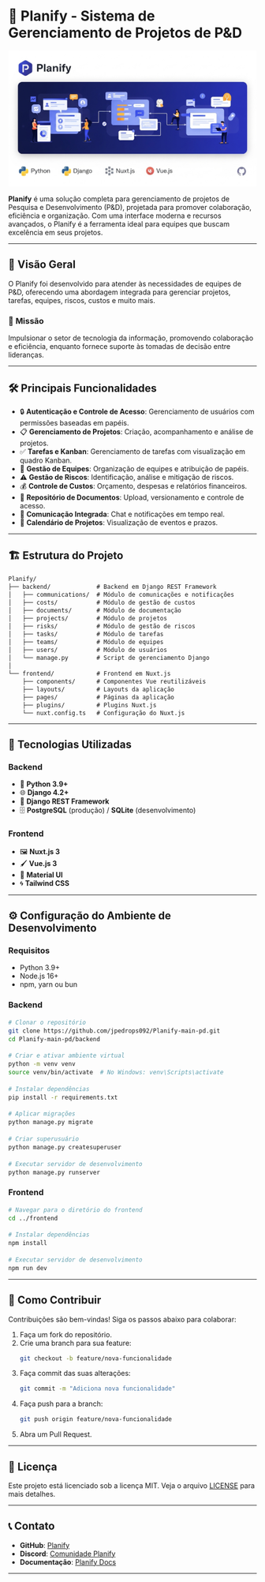 # 🌟 **Planify** - Sistema de Gerenciamento de Projetos de P&D

![1748802879852](image/README/1748802879852.png)

**Planify** é uma solução completa para gerenciamento de projetos de Pesquisa e Desenvolvimento (P&D), projetada para promover colaboração, eficiência e organização. Com uma interface moderna e recursos avançados, o Planify é a ferramenta ideal para equipes que buscam excelência em seus projetos.

---

## 🚀 **Visão Geral**

O Planify foi desenvolvido para atender às necessidades de equipes de P&D, oferecendo uma abordagem integrada para gerenciar projetos, tarefas, equipes, riscos, custos e muito mais.

### 🎯 **Missão**

Impulsionar o setor de tecnologia da informação, promovendo colaboração e eficiência, enquanto fornece suporte às tomadas de decisão entre lideranças.

---

## 🛠️ **Principais Funcionalidades**

- 🔒 **Autenticação e Controle de Acesso**: Gerenciamento de usuários com permissões baseadas em papéis.
- 📋 **Gerenciamento de Projetos**: Criação, acompanhamento e análise de projetos.
- ✅ **Tarefas e Kanban**: Gerenciamento de tarefas com visualização em quadro Kanban.
- 👥 **Gestão de Equipes**: Organização de equipes e atribuição de papéis.
- ⚠️ **Gestão de Riscos**: Identificação, análise e mitigação de riscos.
- 💰 **Controle de Custos**: Orçamento, despesas e relatórios financeiros.
- 📂 **Repositório de Documentos**: Upload, versionamento e controle de acesso.
- 💬 **Comunicação Integrada**: Chat e notificações em tempo real.
- 📅 **Calendário de Projetos**: Visualização de eventos e prazos.

---

## 🏗️ **Estrutura do Projeto**

```plaintext
Planify/
├── backend/             # Backend em Django REST Framework
│   ├── communications/  # Módulo de comunicações e notificações
│   ├── costs/           # Módulo de gestão de custos
│   ├── documents/       # Módulo de documentação
│   ├── projects/        # Módulo de projetos
│   ├── risks/           # Módulo de gestão de riscos
│   ├── tasks/           # Módulo de tarefas
│   ├── teams/           # Módulo de equipes
│   ├── users/           # Módulo de usuários
│   └── manage.py        # Script de gerenciamento Django
│
└── frontend/            # Frontend em Nuxt.js
    ├── components/      # Componentes Vue reutilizáveis
    ├── layouts/         # Layouts da aplicação
    ├── pages/           # Páginas da aplicação
    ├── plugins/         # Plugins Nuxt.js
    └── nuxt.config.ts   # Configuração do Nuxt.js
```

---

## 🧰 **Tecnologias Utilizadas**

### **Backend**

- 🐍 **Python 3.9+**
- 🌐 **Django 4.2+**
- 🔗 **Django REST Framework**
- 🗄️ **PostgreSQL** (produção) / **SQLite** (desenvolvimento)

### **Frontend**

- 🖼️ **Nuxt.js 3**
- 🖌️ **Vue.js 3**
- 🎨 **Material UI**
- 🌀 **Tailwind CSS**

---

## ⚙️ **Configuração do Ambiente de Desenvolvimento**

### **Requisitos**

- Python 3.9+
- Node.js 16+
- npm, yarn ou bun

### **Backend**

```bash
# Clonar o repositório
git clone https://github.com/jpedrops092/Planify-main-pd.git
cd Planify-main-pd/backend

# Criar e ativar ambiente virtual
python -m venv venv
source venv/bin/activate  # No Windows: venv\Scripts\activate

# Instalar dependências
pip install -r requirements.txt

# Aplicar migrações
python manage.py migrate

# Criar superusuário
python manage.py createsuperuser

# Executar servidor de desenvolvimento
python manage.py runserver
```

### **Frontend**

```bash
# Navegar para o diretório do frontend
cd ../frontend

# Instalar dependências
npm install

# Executar servidor de desenvolvimento
npm run dev
```

---

## 🌟 **Como Contribuir**

Contribuições são bem-vindas! Siga os passos abaixo para colaborar:

1. Faça um fork do repositório.
2. Crie uma branch para sua feature:
   ```bash
   git checkout -b feature/nova-funcionalidade
   ```
3. Faça commit das suas alterações:
   ```bash
   git commit -m "Adiciona nova funcionalidade"
   ```
4. Faça push para a branch:
   ```bash
   git push origin feature/nova-funcionalidade
   ```
5. Abra um Pull Request.

---

## 📜 **Licença**

Este projeto está licenciado sob a licença MIT. Veja o arquivo [LICENSE](./LICENSE) para mais detalhes.

---

## 📞 **Contato**

- **GitHub**: [Planify](https://github.com/seu-usuario/Planify)
- **Discord**: [Comunidade Planify](https://discord.gg/planify)
- **Documentação**: [Planify Docs](https://planify-docs.com)

---
